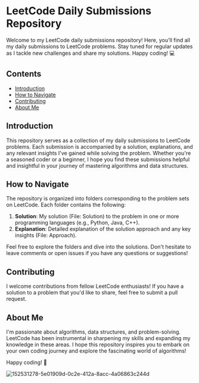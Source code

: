 # LeetCode Daily Submissions Repository

Welcome to my LeetCode daily submissions repository! Here, you'll find all my daily submissions to LeetCode problems. Stay tuned for regular updates as I tackle new challenges and share my solutions. Happy coding! 💻

## Contents

- [Introduction](#introduction)
- [How to Navigate](#how-to-navigate)
- [Contributing](#contributing)
- [About Me](#about-me)

## Introduction

This repository serves as a collection of my daily submissions to LeetCode problems. Each submission is accompanied by a solution, explanations, and any relevant insights I've gained while solving the problem. Whether you're a seasoned coder or a beginner, I hope you find these submissions helpful and insightful in your journey of mastering algorithms and data structures.

## How to Navigate

The repository is organized into folders corresponding to the problem sets on LeetCode. Each folder contains the following:

1. **Solution**: My solution (File: Solution) to the problem in one or more programming languages (e.g., Python, Java, C++).
2. **Explanation**: Detailed explanation of the solution approach and any key insights (File: Approach).

Feel free to explore the folders and dive into the solutions. Don't hesitate to leave comments or open issues if you have any questions or suggestions!

## Contributing

I welcome contributions from fellow LeetCode enthusiasts! If you have a solution to a problem that you'd like to share, feel free to submit a pull request. 

## About Me

I'm passionate about algorithms, data structures, and problem-solving. LeetCode has been instrumental in sharpening my skills and expanding my knowledge in these areas. I hope this repository inspires you to embark on your own coding journey and explore the fascinating world of algorithms!

Happy coding! 🚀

![152531278-5e01909d-0c2e-412a-8acc-4a06863c244d](https://github.com/HafsaTATA/LeetCode-problems/assets/120058921/e76d66e0-e569-4fa6-b659-86fc19a44bd4)
